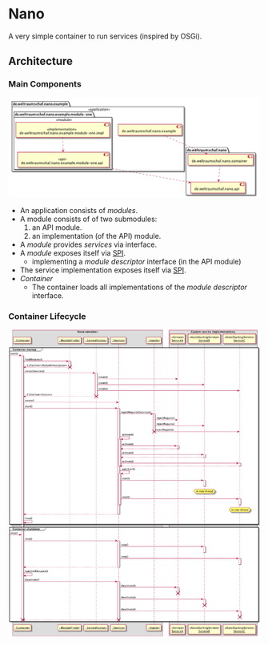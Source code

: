 # Nano

A very simple container to run services (inspired by OSGi).

## Architecture

### Main Components

![Example application](images/architecture.png)

* An application consists of _modules_.
* A module consists of of two submodules:
    1. an API module.
    2. an implementation (of the API) module.
* A _module_ provides _services_ via interface.
* A _module_ exposes itself via [SPI][spi].
    * implementing a _module descriptor_ interface (in the API module) 
* The service implementation exposes itself via [SPI][spi].
* _Container_
    * The container loads all implementations of the _module descriptor_ interface.

### Container Lifecycle

![Container Lifecycle](images/container_sequence.png)

[spi]:  https://docs.oracle.com/javase/7/docs/api/java/util/ServiceLoader.html
